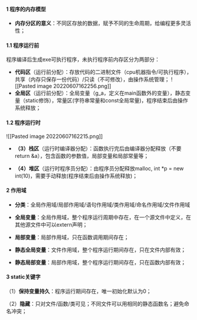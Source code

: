 #### 1 程序的内存模型
- **内存分区的意义**：不同区存放的数据，赋予不同的生命周期，给编程更多灵活性；
#### 1.1 程序运行前
程序编译后生成exe可执行程序，未执行程序前内存区分为两部分：
- **代码区**（运行前分配）：存放代码的二进制文件（cpu机器指令/可执行程序），共享（内存只保存一份代码）/只读（不可修改），由操作系统管理；
![[Pasted image 20220607162256.png]]
- **全局区**（运行前分配）：全局变量（g_a，定义在main函数外的变量），静态变量（static修饰），常量区(字符串常量和const全局常量)，程序结束后由操作系统释放；


#### 1.2 程序运行时
![[Pasted image 20220607162215.png]]
- **（3）栈区**（运行时编译器分配）：函数执行完后由编译器分配释放（不要return &a），包含函数的参数值，局部变量和局部常量等；

- **（4）堆区**（运行时程序员分配）：由程序员分配释放malloc, int *p = new int(10)，需要手动释放(程序结束后由操作系统释放)；

#### 2 作用域
- **分类**：全局作用域/局部作用域/语句作用域/类作用域/命名作用域/文件作用域

- **全局变量**：全局作用域，整个程序运行周期中存在，在一个源文件中定义，在其他源文件中可以extern声明；

- **局部变量**：局部作用域，只在函数调用期间存在；

- **静态全局变量**：文件作用域，整个程序运行期间存在，只在文件内部有效；

- **静态局部变量**：局部作用域，整个程序运行期间存在，只在函数内部有效；

#### 3 static关键字

（1）**保持变量持久**：程序运行期间存在，唯一初始化默认为0；

（2）**隐藏**：只对文件/函数/类可见；不同文件可以用相同的静态函数名；避免命名冲突；